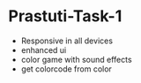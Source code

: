 # Prastuti-Task-1

- Responsive in all devices
- enhanced ui
- color game with sound effects
- get colorcode from color
